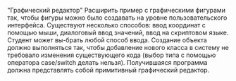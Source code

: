 "Графический редактор" 
Расширить пример с графическими фигурами так, чтобы фигуры 
можно было создавать на уровне пользовательского интерфейса.
Существуют несколько способов: ввод координат с помощью мыши,
диалоговый ввод значений, ввод на скриптовом языке. Студент
может вы-брать любой способ ввода. Создание объекта должно 
выполняться так, чтобы добавление нового класса в систему
не требовало изменения существующего кода (выбор типа с 
помощью оператора case/switch делать нельзя). 
Получившаяся программа должна представлять собой
примитивный графический редактор.
